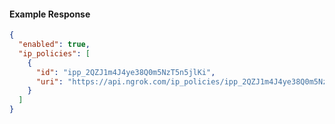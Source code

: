 <!-- Generated by nd gen api-examples. DO NOT EDIT. -->
#### Example Response
```json
{
  "enabled": true,
  "ip_policies": [
    {
      "id": "ipp_2QZJ1m4J4ye38Q0m5NzT5n5jlKi",
      "uri": "https://api.ngrok.com/ip_policies/ipp_2QZJ1m4J4ye38Q0m5NzT5n5jlKi"
    }
  ]
}
